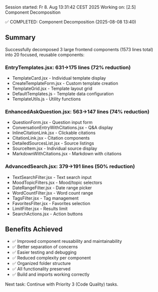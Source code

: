 Session started: Fr 8. Aug 13:31:42 CEST 2025
Working on: [2.5] Component Decomposition

✅ COMPLETED: Component Decomposition (2025-08-08 13:40)

## Summary
Successfully decomposed 3 large frontend components (1573 lines total) into 20 focused, reusable components:

### EntryTemplates.jsx: 631→175 lines (72% reduction)
- TemplateCard.jsx - Individual template display
- CreateTemplateForm.jsx - Custom template creation
- TemplateGrid.jsx - Template layout grid
- DefaultTemplates.js - Template data configuration 
- TemplateUtils.js - Utility functions

### EnhancedAskQuestion.jsx: 563→147 lines (74% reduction) 
- QuestionForm.jsx - Question input form
- ConversationEntryWithCitations.jsx - Q&A display
- InlineCitationLink.jsx - Clickable citations
- CitationLink.jsx - Citation components
- DetailedSourcesList.jsx - Source listings
- SourceItem.jsx - Individual source display
- MarkdownWithCitations.jsx - Markdown with citations

### AdvancedSearch.jsx: 379→191 lines (50% reduction)
- TextSearchFilter.jsx - Text search input
- MoodTopicFilters.jsx - Mood/topic selectors
- DateRangeFilter.jsx - Date range picker
- WordCountFilter.jsx - Word count range
- TagsFilter.jsx - Tag management
- FavoritesFilter.jsx - Favorites selection
- LimitFilter.jsx - Results limit
- SearchActions.jsx - Action buttons

## Benefits Achieved
- ✅ Improved component reusability and maintainability
- ✅ Better separation of concerns  
- ✅ Easier testing and debugging
- ✅ Reduced complexity per component
- ✅ Organized folder structure
- ✅ All functionality preserved
- ✅ Build and imports working correctly

Next task: Continue with Priority 3 (Code Quality) tasks.
